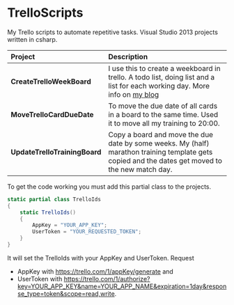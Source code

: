 TrelloScripts
=============

My Trello scripts to automate repetitive tasks. 
Visual Studio 2013 projects written in csharp.

|Project|Description|
|:-------|:-----------|
|**CreateTrelloWeekBoard**|I use this to create a weekboard in trello. A todo list, doing list and a list for each working day. More info on [my blog](https://erictummers.wordpress.com/2014/01/14/comments-on-a-better-you-thru-machines/)|
|**MoveTrelloCardDueDate**|To move the due date of all cards in a board to the same time. Used it to move all my training to 20:00.|
|**UpdateTrelloTrainingBoard**|Copy a board and move the due date by some weeks. My (half) marathon training template gets copied and the dates get moved to the new match day.|


To get the code working you must add this partial class to the projects. 
```csharp
static partial class TrelloIds
{
	static TrelloIds()
	{
		AppKey = "YOUR_APP_KEY";
		UserToken = "YOUR_REQUESTED_TOKEN";
	}
}
```

It will set the TrelloIds with your AppKey and UserToken. Request 
- AppKey with https://trello.com/1/appKey/generate and 
- UserToken with https://trello.com/1/authorize?key=YOUR_APP_KEY&name=YOUR_APP_NAME&expiration=1day&response_type=token&scope=read,write.


